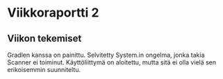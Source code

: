 # Viikkoraportti 2

## Viikon tekemiset
Gradlen kanssa on painittu. Selvitetty System.in ongelma, jonka takia Scanner ei toiminut. Käyttöliittymä on aloitettu, mutta sitä ei olla vielä sen erikoisemmin suunniteltu. 